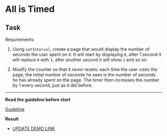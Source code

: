 # All is Timed

## Task

Requirements:

1) Using `setInterval`, create a page that would display the number of seconds the user spent on it. It will start by displaying `0`, after 1 second it will replace `0` with `1`, after another second it will show `2` and so on.

2) Modify the counter so that it _never_ resets: each time the user visits the page, the initial number of seconds he sees is the number of seconds he has already spent on the page. The timer then increases the number by 1 every second, just as it did before.

---
**Read the guideline before start**

[Guideline](https://github.com/mate-academy/js_task-DOM-guideline)

**Result**

- [UPDATE DEMO LINK](https://YuraBobeshko.github.io/js_all-is-timed-DOM/src)
